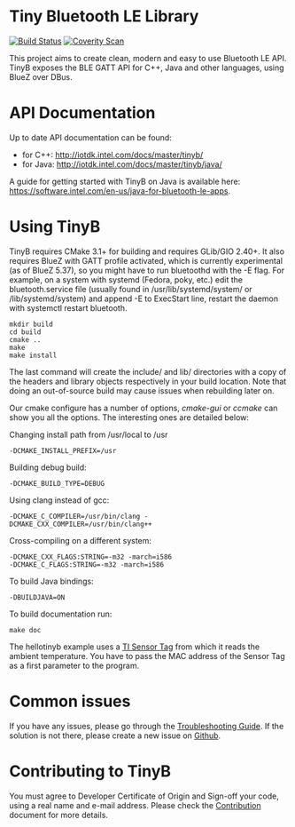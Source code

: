 Tiny Bluetooth LE Library
=============

[![Build Status](https://travis-ci.org/intel-iot-devkit/tinyb.svg?branch=master)](https://travis-ci.org/intel-iot-devkit/tinyb)
[![Coverity Scan](https://scan.coverity.com/projects/7546/badge.svg)](https://scan.coverity.com/projects/intel-iot-devkit-tinyb)

This project aims to create clean, modern and easy to use Bluetooth LE API.
TinyB exposes the BLE GATT API for C++, Java and other languages, using BlueZ
over DBus.

API Documentation
============

Up to date API documentation can be found:
* for C++: http://iotdk.intel.com/docs/master/tinyb/
* for Java: http://iotdk.intel.com/docs/master/tinyb/java/

A guide for getting started with TinyB on Java is available here:
https://software.intel.com/en-us/java-for-bluetooth-le-apps.

Using TinyB
============

TinyB requires CMake 3.1+ for building and requires GLib/GIO 2.40+. It also
requires BlueZ with GATT profile activated, which is currently experimental (as
of BlueZ 5.37), so you might have to run bluetoothd with the -E flag. For
example, on a system with systemd (Fedora, poky, etc.) edit the
bluetooth.service file (usually found in /usr/lib/systemd/system/ or
/lib/systemd/system) and append -E to ExecStart line, restart the daemon with
systemctl restart bluetooth.

~~~~~~~~~~~~~{.sh}
mkdir build
cd build
cmake ..
make
make install
~~~~~~~~~~~~~

The last command will create the include/ and lib/ directories with a copy of
the headers and library objects respectively in your build location. Note that
doing an out-of-source build may cause issues when rebuilding later on.

Our cmake configure has a number of options, *cmake-gui* or *ccmake* can show
you all the options. The interesting ones are detailed below:

Changing install path from /usr/local to /usr
~~~~~~~~~~~~~
-DCMAKE_INSTALL_PREFIX=/usr
~~~~~~~~~~~~~
Building debug build:
~~~~~~~~~~~~~
-DCMAKE_BUILD_TYPE=DEBUG
~~~~~~~~~~~~~
Using clang instead of gcc:
~~~~~~~~~~~~~
-DCMAKE_C_COMPILER=/usr/bin/clang -DCMAKE_CXX_COMPILER=/usr/bin/clang++
~~~~~~~~~~~~~
Cross-compiling on a different system:
~~~~~~~~~~~~~
-DCMAKE_CXX_FLAGS:STRING=-m32 -march=i586
-DCMAKE_C_FLAGS:STRING=-m32 -march=i586
~~~~~~~~~~~~~
To build Java bindings:
~~~~~~~~~~~~~
-DBUILDJAVA=ON
~~~~~~~~~~~~~
To build documentation run: 
~~~~~~~~~~~~~
make doc
~~~~~~~~~~~~~

The hellotinyb example uses a [TI Sensor Tag](http://www.ti.com/ww/en/wireless_connectivity/sensortag2015/?INTC=SensorTag&HQS=sensortag)
from which it reads the ambient temperature. You have to pass the MAC address
of the Sensor Tag as a first parameter to the program.

Common issues
============

If you have any issues, please go through the [Troubleshooting Guide](TROUBLESHOOTING.md). If the solution is not there, please create a new issue on [Github](https://github.com/intel-iot-devkit/tinyb).

Contributing to TinyB
============

You must agree to Developer Certificate of Origin and Sign-off your code,
using a real name and e-mail address. 
Please check the [Contribution](CONTRIBUTING.md) document for more details.
